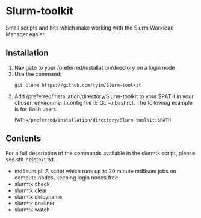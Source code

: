 # Slurm-toolkit
Small scripts and bits which make working with the Slurm Workload Manager easier

## Installation

1. Navigate to your /preferred/installation/directory on a login node
1. Use the command: 
    ```
    git clone https://github.com/ryim/Slurm-toolkit
    ```
1. Add /preferred/installation/directory/Slurm-toolkit to your $PATH in your chosen environment config file (E.G.: ~/.bashrc). The following example is for Bash users.
    ```
    PATH=/preferred/installation/directory/Slurm-toolkit:$PATH
    ```

## Contents

For a full description of the commands available in the slurmtk script, please see stk-helptext.txt.

+ md5sum.pl: A script which runs up to 20 minute md5sum jobs on compute nodes, keeping login nodes free.
+ slurmtk check
+ slurmtk clear
+ slurmtk delbyname
+ slurmtk oneliner
+ slurmtk watch
